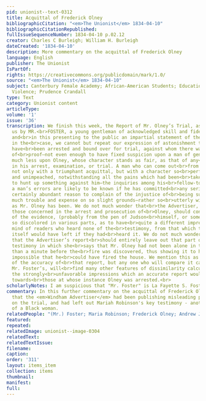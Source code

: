 ```yaml
---
pid: unionist--text-0312
title: Acquittal of Frederick Olney
bibliographicCitation: "<em>The Unionist</em> 1834-04-10"
bibliographicCitationRepublished: 
fullIssueSequenceNumber: 1834-04-10 p.02.12
creator: Charles C Burleigh; William H. Burleigh
dateCreated: '1834-04-10'
description: More commentary on the acquittal of Frederick Olney
language: English
publisher: The Unionist
IsPartOf: 
rights: https://creativecommons.org/publicdomain/mark/1.0/
source: "<em>The Unionist</em> 1834-04-10"
subject: Canterbury Female Academy; African-American Students; Education; Race; Vigilante
  Violence; Prudence Crandall
type: Text
category: Unionist content
articleType: 
volume: '1'
issue: '36'
transcription: We finish this week, the Report of Mr. Olney’s Trial, as furnished
  us by MR.<br>FOSTER, a young gentleman of acknowledged skill and fidelity as a reporter;
  and<br>in this presenting to the public an impartial statement of the testimony
  in the<br>case, we cannot but repeat our expression of astonishment that a man should
  have<br>been arrested and bound over for trial, against whom there was not a shadow
  of<br>proof—not even enough to have fixed suspicion upon a man of generally suspicious<br>character,
  much less upon Olney, whose character stands as fair, as that of any<br>person concerned
  in his arrest, examination, or trial. A man who can come out<br>from such a trial,
  not only with a triumphant acquittal, but with a character so<br>perfectly fair
  and unimpeached, notwithstanding all the pains which had been<br>taken beforehand
  to hunt up something against him—the inquiries among his<br>fellow-townsmen, where
  a man’s errors are likely to be known if he has committed<br>any serious ones—has
  certainly abundant reason to complain of the injustice of<br>being subject to so
  much trouble and expense on so slight grounds—rather so<br>utterly without any grounds,
  as Mr. Olney has been. We do not much wonder that<br>the Advertiser, the organ of
  those concerned in the arrest and prosecution of<br>Olney, should contain a Report
  of the evidence, (probably from the pen of Judson<br>himself, or some of his partizans,)
  so discolored in various parts, as to have<br>quite a different impression on the
  mind of readers who heard none of the<br>testimony, from that which the testimony
  itself would have left if they had<br>heard it. We do not much wonder, for instance,
  that the Advertiser’s report<br>should entirely leave out that part of Maria Robinson’s
  testimony in which she<br>says that Mr. Olney had not been alone in the room more
  than a minute before the<br>fire was discovered, thus showing it to have been absolutely
  impossible that he<br>could have fired the house. We mention this as one example
  of the accuracy of<br>that report, but any one who will compare it carefully with
  Mr. Foster’s, will<br>find many other features of dissimilarity calculated to weaken
  the strongly<br>unfavorable impressions which an accurate report would have produced,
  towards<br>those at whose instance Olney was arrested.<br>
scholarlyNotes: I am suspicious that "Mr. Foster" is La Fayette S. Foster (1806-1880)
commentary: In this further commentary on the acquittal of Frederick Olney, we learn
  that the <em>Windham Advertiser</em> had been publishing misleading partial reports
  on the trial, and had left out Mariah Robinson's key testimony - another erasure
  of a Black woman.
relatedPeople: "(Mr.) Foster; Maria Robinson; Frederick Olney; Andrew Judson"
featured: 
repeated: 
relatedImage: unionist--image-0304
relatedText: 
relatedTextIssue: 
filename: 
caption: 
order: '311'
layout: items_item
collection: items
thumbnail: 
manifest: 
full: 
---
```

